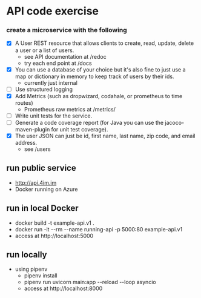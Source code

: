 # API code exercise
### create a microservice with the following
* [X] A User REST resource that allows clients to create, read, update, delete a user or a list of users.
  * see API documentation at /redoc 
  * try each end point at /docs
* [X] You can use a database of your choice but it's also fine to just use a map or dictionary in memory to keep track of users by their ids.
  * currently just internal
* [ ] Use structured logging
* [X] Add Metrics (such as dropwizard, codahale, or prometheus to time routes)
  * Prometheus raw metrics at /metrics/
* [ ] Write unit tests for the service.
* [ ] Generate a code coverage report (for Java you can use the jacoco-maven-plugin for unit test coverage).
* [X] The user JSON can just be id, first name, last name, zip code, and email address.
  * see /users
## run public service
- http://api.4im.im
- Docker running on Azure
## run in local Docker
- docker build -t example-api.v1 .
- docker run -it --rm --name running-api  -p 5000:80 example-api.v1
- access at http://localhost:5000
## run locally
- using pipenv
  - pipenv install
  - pipenv run uvicorn main:app --reload --loop asyncio
  - access at http://localhost:8000
